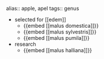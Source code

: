 alias:: apple, apel
tags:: genus

- selected for [[edem]]
	- {{embed [[malus domestica]]}}
	- {{embed [[malus sylvestris]]}}
	- {{embed [[malus pumila]]}}
- research
	- {{embed [[malus halliana]]}}